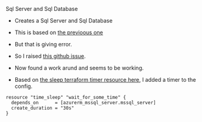 Sql Server and Sql Database

- Creates a Sql Server and Sql Database

- This is based on [the previoous one](https://github.com/AvtsVivek/Az204WthTerraform/tree/main/src/tf-files/650500-sql-db-with-tf)
  
- But that is giving error.
  
- So I raised [this github issue](https://github.com/hashicorp/terraform/issues/31755).

- Now found a work arund and seems to be working.

- Based on [the sleep terraform timer resource here](https://registry.terraform.io/providers/hashicorp/time/latest/docs/resources/sleep), I added a timer to the config.

```
resource "time_sleep" "wait_for_some_time" {
  depends_on      = [azurerm_mssql_server.mssql_server]
  create_duration = "30s"
}
```
  
